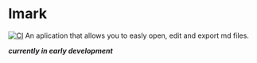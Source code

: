 # lmark
[![CI](https://github.com/LukeOnuke/lmark/actions/workflows/main.yml/badge.svg)](https://github.com/LukeOnuke/lmark/actions/workflows/main.yml)
An aplication that allows you to easly open, edit and export md files.

**_currently in early development_**
